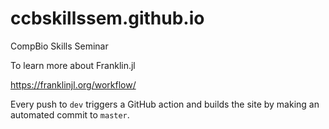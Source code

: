 # ccbskillssem.github.io
CompBio Skills Seminar


To learn more about Franklin.jl

https://franklinjl.org/workflow/

Every push to `dev` triggers a GitHub action and builds the site by making an automated commit to `master`.
